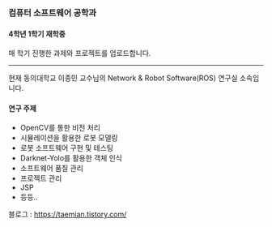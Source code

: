 ### 컴퓨터 소프트웨어 공학과
#### 4학년 1학기 재학중

매 학기 진행한 과제와 프로젝트를 업로드합니다.

---
현재 동의대학교 이종민 교수님의 Network & Robot Software(ROS) 연구실 소속입니다.

#### 연구 주제
- OpenCV를 통한 비전 처리
- 시뮬레이션을 활용한 로봇 모델링
- 로봇 소프트웨어 구현 및 테스팅 
- Darknet-Yolo를 활용한 객체 인식
- 소프트웨어 품질 관리
- 프로젝트 관리
- JSP
- 등등..

블로그 : https://taemian.tistory.com/
